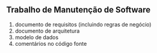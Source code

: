 ## Trabalho de Manutenção de Software

1. documento de requisitos (incluindo regras de negócio)
1. documento de arquitetura
1. modelo de dados 
1. comentários no código fonte
